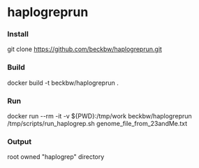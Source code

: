 # haplogreprun

### Install
git clone https://github.com/beckbw/haplogreprun.git

### Build
docker build -t beckbw/haplogreprun .

### Run
docker run --rm -it -v ${PWD}:/tmp/work beckbw/haplogreprun /tmp/scripts/run_haplogrep.sh genome_file_from_23andMe.txt

### Output
root owned "haplogrep" directory
